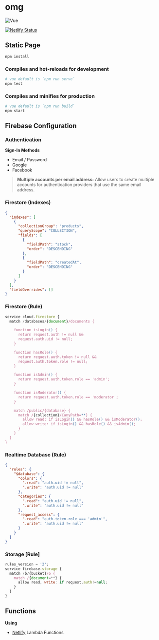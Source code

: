 # omg

![Vue](https://github.com/etherio/omg/workflows/Vue/badge.svg)

[![Netlify Status](https://api.netlify.com/api/v1/badges/4a1fea98-6608-4e58-a29b-ebf2f2d7910b/deploy-status)](https://app.netlify.com/sites/serene-galileo-f84e05/deploys)

## Static Page

```sh
npm install
```

### Compiles and hot-reloads for development

```sh
# vue default is `npm run serve`
npm test
```

### Compiles and minifies for production

```sh
# vue default is `npm run build`
npm start
```

## Firebase Configuration

### Authentication

**Sign-In Methods**

- Email / Password
- Google
- Facebook

> **Multiple accounts per email address:** Allow users to create multiple accounts for authentication providers that use the same email address.

### Firestore (Indexes)

```json
{
  "indexes": [
    {
      "collectionGroup": "products",
      "queryScope": "COLLECTION",
      "fields": [
        {
          "fieldPath": "stock",
          "order": "DESCENDING"
        },
        {
          "fieldPath": "createdAt",
          "order": "DESCENDING"
        }
      ]
    }
  ],
  "fieldOverrides": []
}
```

### Firestore (Rule)

```js
service cloud.firestore {
  match /databases/{document}/documents {

    function isLogin() {
      return request.auth != null &&
      request.auth.uid != null;
    }

    function hasRole() {
      return request.auth.token != null &&
      request.auth.token.role != null;
    }

    function isAdmin() {
      return request.auth.token.role == 'admin';
    }

    function isModerator() {
      return request.auth.token.role == 'moderator';
    }

    match /public/{database} {
      match /{collection}/{anyPath=**} {
        allow read: if isLogin() && hasRole() && isModerator();
        allow write: if isLogin() && hasRole() && isAdmin();
      }
    }
  }
}
```

### Realtime Database (Rule)

```json
{
  "rules": {
    "$database": {
      "colors": {
        ".read": "auth.uid != null",
        ".write": "auth.uid != null"
      },
      "categories": {
        ".read": "auth.uid != null",
        ".write": "auth.uid != null"
      },
      "request_access": {
        ".read": "auth.token.role === 'admin'",
        ".write": "auth.uid != null"
      }
    }
  }
}
```

### Storage [Rule]

```js
rules_version = '2';
service firebase.storage {
  match /b/{bucket}/o {
    match /{document=**} {
      allow read, write: if request.auth!=null;
    }
  }
}
```

## Functions

**Using**

- [Netlify](https://netlify.com) Lambda Functions
